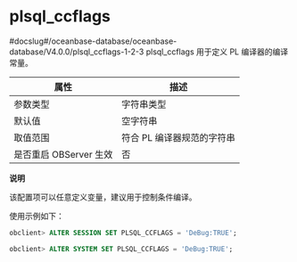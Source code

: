 plsql_ccflags 
==================================
#docslug#/oceanbase-database/oceanbase-database/V4.0.0/plsql_ccflags-1-2-3
plsql_ccflags 用于定义 PL 编译器的编译常量。


|        属性        |       描述        |
|------------------|-----------------|
| 参数类型             | 字符串类型           |
| 默认值              | 空字符串            |
| 取值范围             | 符合 PL 编译器规范的字符串 |
| 是否重启 OBServer 生效 | 否               |


**说明**



该配置项可以任意定义变量，建议用于控制条件编译。

使用示例如下：

```sql
obclient> ALTER SESSION SET PLSQL_CCFLAGS = 'DeBug:TRUE';

obclient> ALTER SYSTEM SET PLSQL_CCFLAGS = 'DeBug:TRUE';
```


